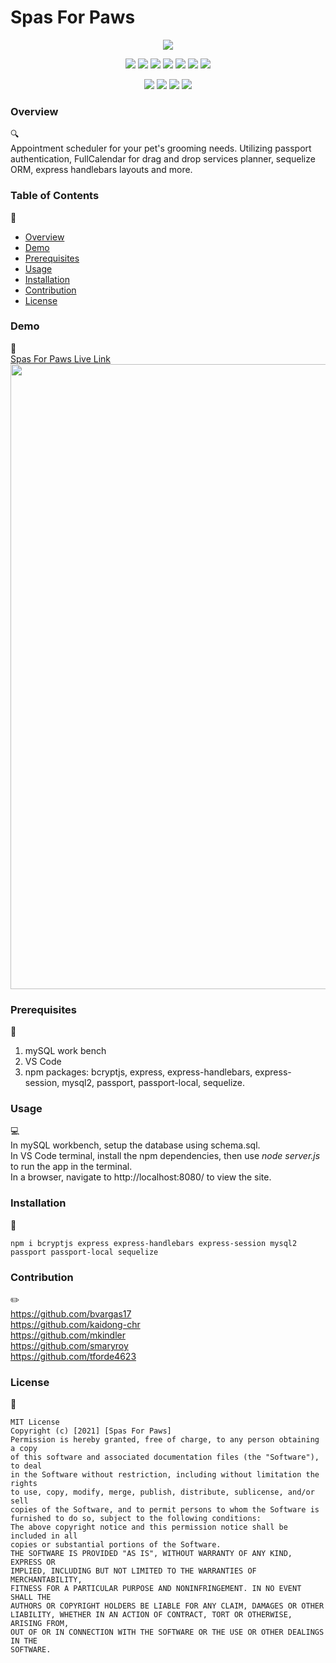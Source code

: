 # Spas For Paws

<p align="center">
<img src="https://img.shields.io/badge/license-MIT-yellow" />
</p>

<p align="center">
    <img src="https://img.shields.io/badge/JavaScript-blue" />
    <img src="https://img.shields.io/badge/-node.js-green" />
    <img src="https://img.shields.io/badge/handlebars-yellow"  />
    <img src="https://img.shields.io/badge/-express-red" >
    <img src="https://img.shields.io/badge/-passport-purple" />
    <img src="https://img.shields.io/badge/mySQL-blue"  />
    <img src="https://img.shields.io/badge/sequelize-orange" />
</p>

<p align="center">
    <img src="https://img.shields.io/github/repo-size/tforde4623/Spas-for-Paws" />
    <img src="https://img.shields.io/github/languages/top/tforde4623/Spas-for-Paws"  />
    <img src="https://img.shields.io/github/issues/tforde4623/Spas-for-Paws" />
    <img src="https://img.shields.io/github/last-commit/tforde4623/Spas-for-Paws" >
</p>

### Overview
🔍<br />
Appointment scheduler for your pet's grooming needs. Utilizing passport authentication, FullCalendar for drag and drop services planner, sequelize ORM, express handlebars layouts and more. 

### Table of Contents
📑<br />
- [Overview](#Overview)
- [Demo](#Demo)
- [Prerequisites](#Prerequisites)
- [Usage](#Usage)
- [Installation](#Installation)
- [Contribution](#Contribution)
- [License](#License)

### Demo
🎥<br /> 
[Spas For Paws Live Link](https://spas-for-paws.herokuapp.com/)
<img src="public\assets\img\paws.gif" width="1000"><br />

### Prerequisites 
🔨<br />
  1. mySQL work bench
  2. VS Code
  3. npm packages: bcryptjs, express, express-handlebars, express-session, mysql2, passport, passport-local, sequelize.

### Usage
💻<br />
In mySQL workbench, setup the database using schema.sql.<br />
In VS Code terminal, install the npm dependencies, then use <i>node server.js</i> to run the app in the terminal.<br />
In a browser, navigate to http://localhost:8080/ to view the site.<br />

### Installation
💾<br />
```
npm i bcryptjs express express-handlebars express-session mysql2 passport passport-local sequelize
```

### Contribution
✏️<br />
https://github.com/bvargas17<br />
https://github.com/kaidong-chr<br />
https://github.com/mkindler<br />
https://github.com/smaryroy<br />
https://github.com/tforde4623<br />

### License
📘<br />
```
MIT License
Copyright (c) [2021] [Spas For Paws]
Permission is hereby granted, free of charge, to any person obtaining a copy
of this software and associated documentation files (the "Software"), to deal
in the Software without restriction, including without limitation the rights
to use, copy, modify, merge, publish, distribute, sublicense, and/or sell
copies of the Software, and to permit persons to whom the Software is
furnished to do so, subject to the following conditions:
The above copyright notice and this permission notice shall be included in all
copies or substantial portions of the Software.
THE SOFTWARE IS PROVIDED "AS IS", WITHOUT WARRANTY OF ANY KIND, EXPRESS OR
IMPLIED, INCLUDING BUT NOT LIMITED TO THE WARRANTIES OF MERCHANTABILITY,
FITNESS FOR A PARTICULAR PURPOSE AND NONINFRINGEMENT. IN NO EVENT SHALL THE
AUTHORS OR COPYRIGHT HOLDERS BE LIABLE FOR ANY CLAIM, DAMAGES OR OTHER
LIABILITY, WHETHER IN AN ACTION OF CONTRACT, TORT OR OTHERWISE, ARISING FROM,
OUT OF OR IN CONNECTION WITH THE SOFTWARE OR THE USE OR OTHER DEALINGS IN THE
SOFTWARE.
```